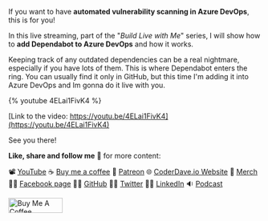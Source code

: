 If you want to have __automated vulnerability scanning in Azure DevOps__, this is for you! 

In this live streaming, part of the "_Build Live with Me_" series, I will show how to __add Dependabot to Azure DevOps__ and how it works.

Keeping track of any outdated dependencies can be a real nightmare, especially if you have lots of them. This is where Dependabot enters the ring. You can usually find it only in GitHub, but this time I'm adding it into Azure DevOps and Im gonna do it live with you.

{% youtube 4ELai1FivK4 %}

[Link to the video: https://youtu.be/4ELai1FivK4](https://youtu.be/4ELai1FivK4)

See you there!

__Like, share and follow me__ 🚀 for more content:

📽 [YouTube](https://www.youtube.com/CoderDave)
☕ [Buy me a coffee](https://buymeacoffee.com/CoderDave)
💖 [Patreon](https://patreon.com/CoderDave)
🌐 [CoderDave.io Website](https://coderdave.io)
👕 [Merch](https://geni.us/cdmerch)
👦🏻 [Facebook page](https://www.facebook.com/CoderDaveYT)
🐱‍💻 [GitHub](https://github.com/n3wt0n)
👲🏻 [Twitter](https://www.twitter.com/davide.benvegnu)
👴🏻 [LinkedIn](https://www.linkedin.com/in/davidebenvegnu/)
🔉 [Podcast](https://geni.us/cdpodcast)

<a href="https://www.buymeacoffee.com/CoderDave" target="_blank"><img src="https://cdn.buymeacoffee.com/buttons/v2/default-yellow.png" alt="Buy Me A Coffee" style="height: 30px !important; width: 108px !important;" ></a>
